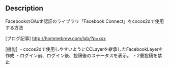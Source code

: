 Description
-----------
FacebookのOAuth認証のライブラリ「Facebook Connect」をcocos2dで使用する方法

[ブログ記事]
http://hommebrew.com/lab/?p=xxx

[機能]
・cocos2dで使用しやすいようにCCLayerを継承したFacebookLayerを作成
・ログイン前、ログイン後、投稿後のステータスを表示。
・2重投稿を禁止


